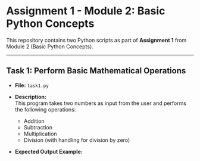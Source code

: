 # Assignment 1 - Module 2: Basic Python Concepts

This repository contains two Python scripts as part of **Assignment 1** from Module 2 (Basic Python Concepts).

---

## Task 1: Perform Basic Mathematical Operations
- **File:** `task1.py`
- **Description:**  
  This program takes two numbers as input from the user and performs the following operations:  
  - Addition  
  - Subtraction  
  - Multiplication  
  - Division (with handling for division by zero)  

- **Expected Output Example:**
